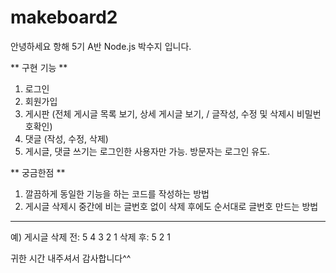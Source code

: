# makeboard2
안녕하세요
항해 5기 A반 Node.js 박수지 입니다.

** 구현 기능 **
1. 로그인
2. 회원가입
3. 게시판 (전체 게시글 목록 보기, 상세 게시글 보기, / 글작성, 수정 및 삭제시 비밀번호확인)
4. 댓글 (작성, 수정, 삭제)
5. 게시글, 댓글 쓰기는 로그인한 사용자만 가능. 방문자는 로그인 유도.


** 궁금한점 **
1. 깔끔하게 동일한 기능을 하는 코드를 작성하는 방법
2. 게시글 삭제시 중간에 비는 글번호 없이 삭제 후에도 순서대로 글번호 만드는 방법
 ----------------------------------------
 예) 게시글 삭제 전: 5 4 3 2 1
           삭제 후: 5 2 1 
  

귀한 시간 내주셔서 감사합니다^^
